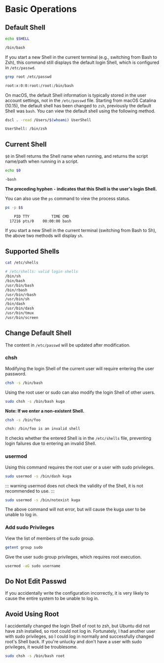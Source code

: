 # Basic Operations

## Default Shell

```bash
echo $SHELL
```

```bash
/bin/bash
```

If you start a new Shell in the current terminal (e.g., switching from Bash to Zsh),
this command still displays the default login Shell, which is configured in `/etc/passwd`.

```bash
grep root /etc/passwd
```

```bash
root:x:0:0:root:/root:/bin/bash
```

On macOS, the default Shell information is typically stored in the user account settings,
not in the `/etc/passwd` file. Starting from macOS Catalina (10.15), the default shell has been changed to `zsh`,
previously the default Shell was `bash`. You can view the default shell using the following method.

```bash
dscl . -read /Users/$(whoami) UserShell
```

```bash
UserShell: /bin/zsh
```

## Current Shell

`$0` in Shell returns the Shell name when running, and returns the script name/path when running in a script.

```bash
echo $0
```

```bash
-bash
```

**The preceding hyphen `-` indicates that this Shell is the user's login Shell.**

You can also use the `ps` command to view the process status.

```bash
ps -p $$
```

```bash
    PID TTY          TIME CMD
  17216 pts/0    00:00:00 bash
```

If you start a new Shell in the current terminal (switching from Bash to Sh), the above two methods will display `sh`.

## Supported Shells

```bash
cat /etc/shells
```

```bash
# /etc/shells: valid login shells
/bin/sh
/bin/bash
/usr/bin/bash
/bin/rbash
/usr/bin/rbash
/usr/bin/sh
/bin/dash
/usr/bin/dash
/usr/bin/tmux
/usr/bin/screen
```

## Change Default Shell

The content in `/etc/passwd` will be updated after modification.

### chsh

Modifying the login Shell of the current user will require entering the user password.

```bash
chsh -s /bin/bash
```

Using the root user or sudo can also modify the login Shell of other users.

```bash
sudo chsh -s /bin/bash kuga
```

**Note: If we enter a non-existent Shell.**

```bash
chsh -s /bin/foo
```

```bash
chsh: /bin/foo is an invalid shell
```

It checks whether the entered Shell is in the `/etc/shells` file, preventing login failures due to entering an invalid Shell.

### usermod

Using this command requires the root user or a user with sudo privileges.

```bash
sudo usermod -s /bin/dash kuga
```

::: warning
usermod does not check the validity of the Shell, it is not recommended to use.
:::

```bash
sudo usermod -s /bin/notexist kuga
```

The above command will not error, but will cause the kuga user to be unable to log in.

### Add sudo Privileges

View the list of members of the sudo group.

```bash
getent group sudo
```

Give the user sudo group privileges, which requires root execution.

```bash
usermod -aG sudo username
```

## Do Not Edit Passwd

If you accidentally write the configuration incorrectly,
it is very likely to cause the entire system to be unable to log in.

## Avoid Using Root

I accidentally changed the login Shell of root to zsh, but Ubuntu did not have zsh installed,
so root could not log in. Fortunately, I had another user with sudo privileges,
so I could log in normally and successfully changed root's Shell back.
If you're unlucky and don't have a user with sudo privileges, it would be troublesome.

```bash
sudo chsh -s /bin/bash root
```

